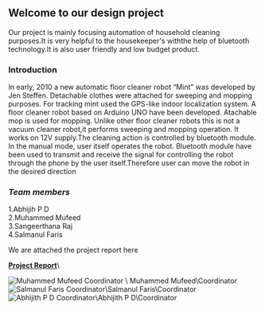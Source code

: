 ## Welcome to our design project
Our project is mainly focusing automation of household cleaning purposes.It is very helpful to the housekeeper's withthe help of bluetooth technology.It is also user friendly and low budget product.

### Introduction

In early, 2010 a new automatic floor cleaner robot “Mint” was developed by Jen 
Steffen. Detachable clothes were attached for sweeping and mopping purposes. For 
tracking mint used the GPS-like indoor localization system.
A floor cleaner robot based on Arduino UNO have been developed. Atachable mop 
is used for mopping. Unlike other floor cleaner robots this is not a vacuum cleaner robot,it 
performs sweeping and mopping operation. It works on 12V supply.The cleaning action is 
controlled by bluetooth module.
In the manual mode, user itself operates the robot.
Bluetooth module have been used to transmit and receive the signal for controlling the 
robot through the phone by the user itself.Therefore user can move the robot in the desired direction


### _Team members_
1.Abhijih P D\
2.Muhammed Mufeed\
3.Sangeerthana Raj\
4.Salmanul Faris



 We are attached the project report here

 **[Project Report](https://abhijithpd01.github.io/Project-Report/proect.pdf.pdf)**\

   ![Muhammed Mufeed Coordinator](https://abhijithpd01.github.io/Photo/IMG-20191008-WA0382.jpg) \ Muhammed Mufeed\Coordinator
   ![Salmanul Faris Coordinator](https://abhijithpd01.github.io/Photo/Screenshot_20200809-090601.png)\Salmanul Faris\Coordinator
   ![Abhijith P D Coordinator](https://abhijithpd01.github.io/Photo/IMG_20200605_181832_416.jpg)\Abhijith P D\Coordinator



